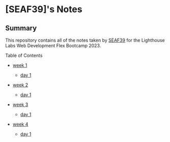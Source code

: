 # [SEAF39]'s Notes

## Summary 

This repository contains all of the notes taken by [SEAF39](https://github.com/SEAF39) for the Lighthouse Labs Web Development Flex Bootcamp 2023.

Table of Contents

* [week 1](/week_1)
  * [day 1](/week_1/day_1)
  
* [week 2](/week_2)
  * [day 1](/week_2/day_1)

* [week 3](/week_3)
  * [day 1](/week_3/day_1)

* [week 4](/week_4)
  * [day 1](/week_3/day_1)
